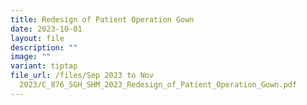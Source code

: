 ```yaml
---
title: Redesign of Patient Operation Gown
date: 2023-10-01
layout: file
description: ""
image: ""
variant: tiptap
file_url: /files/Sep 2023 to Nov
  2023/C_876_SGH_SHM_2023_Redesign_of_Patient_Operation_Gown.pdf
---
```

